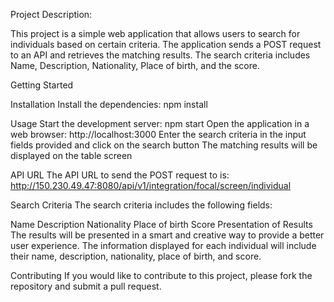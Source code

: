 Project Description:

This project is a simple web application that allows users to search for individuals based on certain criteria. The application sends a POST request to an API and retrieves the matching results. The search criteria includes Name, Description, Nationality, Place of birth, and the score.

Getting Started

Installation
Install the dependencies: npm install

Usage
Start the development server: npm start
Open the application in a web browser: http://localhost:3000
Enter the search criteria in the input fields provided and click on the search button
The matching results will be displayed on the table screen

API URL
The API URL to send the POST request to is: http://150.230.49.47:8080/api/v1/integration/focal/screen/individual

Search Criteria
The search criteria includes the following fields:

Name
Description
Nationality
Place of birth
Score
Presentation of Results
The results will be presented in a smart and creative way to provide a better user experience. The information displayed for each individual will include their name, description, nationality, place of birth, and score.

Contributing
If you would like to contribute to this project, please fork the repository and submit a pull request.
